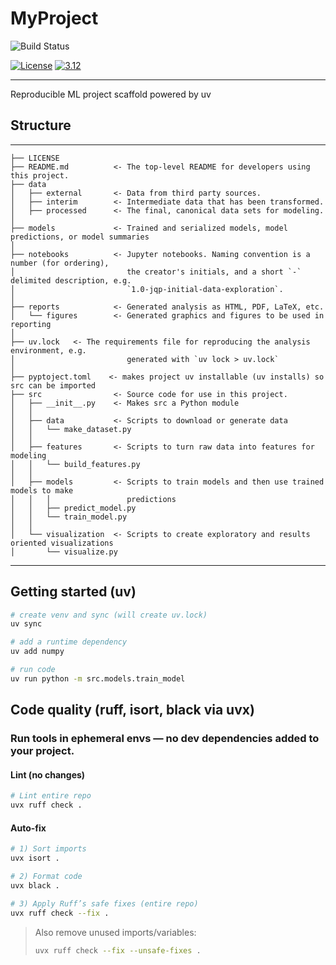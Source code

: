# MyProject

![Build Status](https://github.com/ZehraNecefova/myproject/actions/workflows/ci-build.yaml/badge.svg)

[![License](https://img.shields.io/badge/License-Apache%202.0-blue.svg)](https://opensource.org/licenses/Apache-2.0)
[![3.12](https://img.shields.io/badge/Python-3.12-green.svg)](https://shields.io/)

---

Reproducible ML project scaffold powered by uv

## Structure
------------

    ├── LICENSE
    ├── README.md          <- The top-level README for developers using this project.
    ├── data
    │   ├── external       <- Data from third party sources.
    │   ├── interim        <- Intermediate data that has been transformed.
    │   ├── processed      <- The final, canonical data sets for modeling.
    │
    ├── models             <- Trained and serialized models, model predictions, or model summaries
    │
    ├── notebooks          <- Jupyter notebooks. Naming convention is a number (for ordering),
    │                         the creator's initials, and a short `-` delimited description, e.g.
    │                         `1.0-jqp-initial-data-exploration`.
    │
    ├── reports            <- Generated analysis as HTML, PDF, LaTeX, etc.
    │   └── figures        <- Generated graphics and figures to be used in reporting
    │
    ├── uv.lock   <- The requirements file for reproducing the analysis environment, e.g.
    │                         generated with `uv lock > uv.lock`
    │
    ├── pyptoject.toml    <- makes project uv installable (uv installs) so src can be imported
    ├── src                <- Source code for use in this project.
    │   ├── __init__.py    <- Makes src a Python module
    │   │
    │   ├── data           <- Scripts to download or generate data
    │   │   └── make_dataset.py
    │   │
    │   ├── features       <- Scripts to turn raw data into features for modeling
    │   │   └── build_features.py
    │   │
    │   ├── models         <- Scripts to train models and then use trained models to make
    │   │   │                 predictions
    │   │   ├── predict_model.py
    │   │   └── train_model.py
    │   │
    │   └── visualization  <- Scripts to create exploratory and results oriented visualizations
    │       └── visualize.py


--------


## Getting started (uv)
```bash
# create venv and sync (will create uv.lock)
uv sync

# add a runtime dependency
uv add numpy

# run code
uv run python -m src.models.train_model
```

## Code quality (ruff, isort, black via uvx)
### Run tools in ephemeral envs — no dev dependencies added to your project.

#### Lint (no changes)
```bash
# Lint entire repo
uvx ruff check .
```

#### Auto-fix
```bash
# 1) Sort imports
uvx isort .

# 2) Format code
uvx black .

# 3) Apply Ruff’s safe fixes (entire repo)
uvx ruff check --fix .
```
> Also remove unused imports/variables:
> ```bash
> uvx ruff check --fix --unsafe-fixes .
> ```
